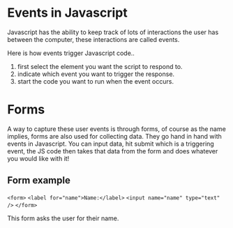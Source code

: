 # Events in Javascript

Javascript has the ability to keep track of lots of interactions the user has between the computer, these interactions are called events.

Here is how events trigger Javascript code..
1. first select the element you want the script to respond to.
2. indicate which event you want to trigger the response.
3. start the code you want to run when the event occurs.

# Forms

A way to capture these user events is through forms, of course as the name implies, forms are also used for collecting data. They go hand in hand with events in Javascript. You can input data, hit submit which is a triggering event, the JS code then takes that data from the form and does whatever you would like with it!

## Form example
`<form>`
`<label for="name">Name:</label>`
`<input name="name" type="text" />`
`</form>`

This form asks the user for their name.
